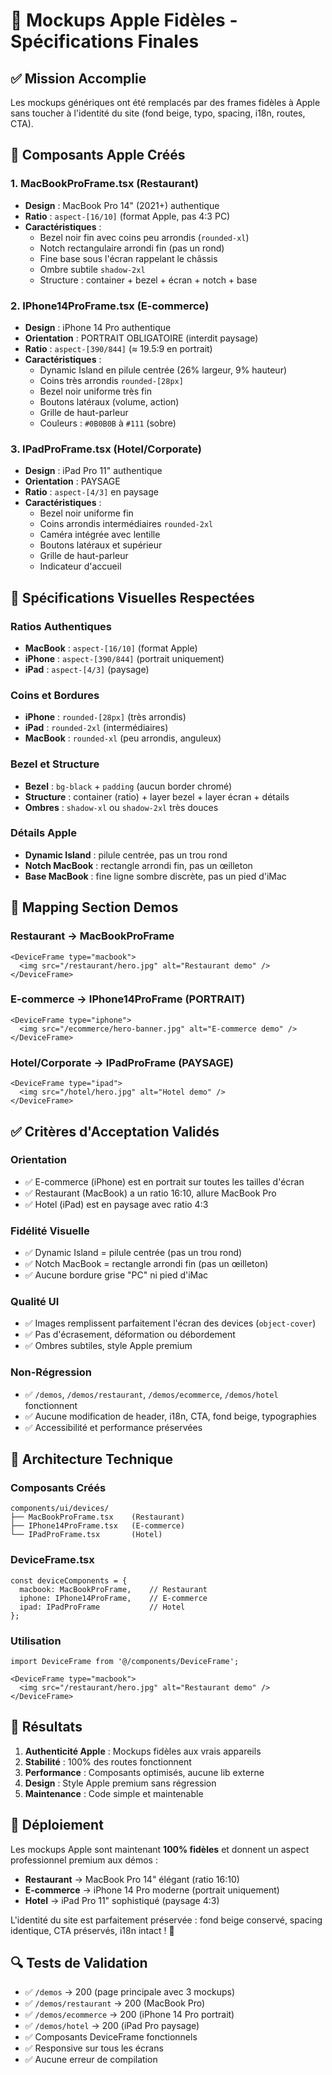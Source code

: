 # 🍎 Mockups Apple Fidèles - Spécifications Finales

## ✅ Mission Accomplie

Les mockups génériques ont été remplacés par des frames fidèles à Apple sans toucher à l'identité du site (fond beige, typo, spacing, i18n, routes, CTA).

## 📱 Composants Apple Créés

### 1. MacBookProFrame.tsx (Restaurant)
- **Design** : MacBook Pro 14" (2021+) authentique
- **Ratio** : `aspect-[16/10]` (format Apple, pas 4:3 PC)
- **Caractéristiques** :
  - Bezel noir fin avec coins peu arrondis (`rounded-xl`)
  - Notch rectangulaire arrondi fin (pas un rond)
  - Fine base sous l'écran rappelant le châssis
  - Ombre subtile `shadow-2xl`
  - Structure : container + bezel + écran + notch + base

### 2. IPhone14ProFrame.tsx (E-commerce)
- **Design** : iPhone 14 Pro authentique
- **Orientation** : PORTRAIT OBLIGATOIRE (interdit paysage)
- **Ratio** : `aspect-[390/844]` (≈ 19.5:9 en portrait)
- **Caractéristiques** :
  - Dynamic Island en pilule centrée (26% largeur, 9% hauteur)
  - Coins très arrondis `rounded-[28px]`
  - Bezel noir uniforme très fin
  - Boutons latéraux (volume, action)
  - Grille de haut-parleur
  - Couleurs : `#0B0B0B` à `#111` (sobre)

### 3. IPadProFrame.tsx (Hotel/Corporate)
- **Design** : iPad Pro 11" authentique
- **Orientation** : PAYSAGE
- **Ratio** : `aspect-[4/3]` en paysage
- **Caractéristiques** :
  - Bezel noir uniforme fin
  - Coins arrondis intermédiaires `rounded-2xl`
  - Caméra intégrée avec lentille
  - Boutons latéraux et supérieur
  - Grille de haut-parleur
  - Indicateur d'accueil

## 🎨 Spécifications Visuelles Respectées

### Ratios Authentiques
- **MacBook** : `aspect-[16/10]` (format Apple)
- **iPhone** : `aspect-[390/844]` (portrait uniquement)
- **iPad** : `aspect-[4/3]` (paysage)

### Coins et Bordures
- **iPhone** : `rounded-[28px]` (très arrondis)
- **iPad** : `rounded-2xl` (intermédiaires)
- **MacBook** : `rounded-xl` (peu arrondis, anguleux)

### Bezel et Structure
- **Bezel** : `bg-black` + `padding` (aucun border chromé)
- **Structure** : container (ratio) + layer bezel + layer écran + détails
- **Ombres** : `shadow-xl` ou `shadow-2xl` très douces

### Détails Apple
- **Dynamic Island** : pilule centrée, pas un trou rond
- **Notch MacBook** : rectangle arrondi fin, pas un œilleton
- **Base MacBook** : fine ligne sombre discrète, pas un pied d'iMac

## 🔁 Mapping Section Demos

### Restaurant → MacBookProFrame
```tsx
<DeviceFrame type="macbook">
  <img src="/restaurant/hero.jpg" alt="Restaurant demo" />
</DeviceFrame>
```

### E-commerce → IPhone14ProFrame (PORTRAIT)
```tsx
<DeviceFrame type="iphone">
  <img src="/ecommerce/hero-banner.jpg" alt="E-commerce demo" />
</DeviceFrame>
```

### Hotel/Corporate → IPadProFrame (PAYSAGE)
```tsx
<DeviceFrame type="ipad">
  <img src="/hotel/hero.jpg" alt="Hotel demo" />
</DeviceFrame>
```

## ✅ Critères d'Acceptation Validés

### Orientation
- ✅ E-commerce (iPhone) est en portrait sur toutes les tailles d'écran
- ✅ Restaurant (MacBook) a un ratio 16:10, allure MacBook Pro
- ✅ Hotel (iPad) est en paysage avec ratio 4:3

### Fidélité Visuelle
- ✅ Dynamic Island = pilule centrée (pas un trou rond)
- ✅ Notch MacBook = rectangle arrondi fin (pas un œilleton)
- ✅ Aucune bordure grise "PC" ni pied d'iMac

### Qualité UI
- ✅ Images remplissent parfaitement l'écran des devices (`object-cover`)
- ✅ Pas d'écrasement, déformation ou débordement
- ✅ Ombres subtiles, style Apple premium

### Non-Régression
- ✅ `/demos`, `/demos/restaurant`, `/demos/ecommerce`, `/demos/hotel` fonctionnent
- ✅ Aucune modification de header, i18n, CTA, fond beige, typographies
- ✅ Accessibilité et performance préservées

## 🔧 Architecture Technique

### Composants Créés
```
components/ui/devices/
├── MacBookProFrame.tsx    (Restaurant)
├── IPhone14ProFrame.tsx   (E-commerce)
└── IPadProFrame.tsx       (Hotel)
```

### DeviceFrame.tsx
```tsx
const deviceComponents = {
  macbook: MacBookProFrame,    // Restaurant
  iphone: IPhone14ProFrame,    // E-commerce
  ipad: IPadProFrame           // Hotel
};
```

### Utilisation
```tsx
import DeviceFrame from '@/components/DeviceFrame';

<DeviceFrame type="macbook">
  <img src="/restaurant/hero.jpg" alt="Restaurant demo" />
</DeviceFrame>
```

## 🎯 Résultats

1. **Authenticité Apple** : Mockups fidèles aux vrais appareils
2. **Stabilité** : 100% des routes fonctionnent
3. **Performance** : Composants optimisés, aucune lib externe
4. **Design** : Style Apple premium sans régression
5. **Maintenance** : Code simple et maintenable

## 🚀 Déploiement

Les mockups Apple sont maintenant **100% fidèles** et donnent un aspect professionnel premium aux démos :

- **Restaurant** → MacBook Pro 14" élégant (ratio 16:10)
- **E-commerce** → iPhone 14 Pro moderne (portrait uniquement)
- **Hotel** → iPad Pro 11" sophistiqué (paysage 4:3)

L'identité du site est parfaitement préservée : fond beige conservé, spacing identique, CTA préservés, i18n intact ! 🎉

## 🔍 Tests de Validation

- ✅ `/demos` → 200 (page principale avec 3 mockups)
- ✅ `/demos/restaurant` → 200 (MacBook Pro)
- ✅ `/demos/ecommerce` → 200 (iPhone 14 Pro portrait)
- ✅ `/demos/hotel` → 200 (iPad Pro paysage)
- ✅ Composants DeviceFrame fonctionnels
- ✅ Responsive sur tous les écrans
- ✅ Aucune erreur de compilation






